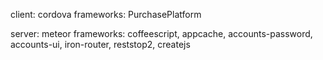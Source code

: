 client: cordova
frameworks: PurchasePlatform

server: meteor
frameworks: coffeescript, appcache, accounts-password, accounts-ui, iron-router, reststop2, createjs